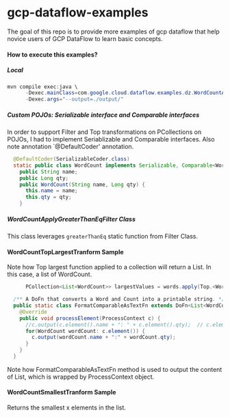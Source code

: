 gcp-dataflow-examples
=====================

The goal of this repo is to provide more examples of gcp dataflow that help novice users of GCP DataFlow to learn basic concepts.

#### How to execute this examples?

##### Local
```java
mvn compile exec:java \
      -Dexec.mainClass=com.google.cloud.dataflow.examples.dz.WordCountApplyGreaterThanEqFilter \
      -Dexec.args="--output=./output/"
```

##### Custom POJOs: Serializable interface and Comparable interfaces
In order to support Filter and Top transformations on PCollections on POJOs, I had to implement Seriablizable and Comparable interfaces. Also note annotation `@DefaultCoder' annotation.

```java
  @DefaultCoder(SerializableCoder.class)
  static public class WordCount implements Serializable, Comparable<WordCount>{
    public String name;
    public Long qty;
    public WordCount(String name, Long qty) {
      this.name = name;
      this.qty = qty;
    }
```


##### WordCountApplyGreaterThanEqFilter Class
This class leverages `greaterThanEq` static function from Filter Class.


#### WordCountTopLargestTranform Sample


Note how Top largest function applied to a collection will return a List<T>. In this case, a list of WordCount.

```java
      PCollection<List<WordCount>> largestValues = words.apply(Top.<WordCount>largest(10));

  /** A DoFn that converts a Word and Count into a printable string. */
  public static class FormatComparableAsTextFn extends DoFn<List<WordCount>, String> {
    @Override
    public void processElement(ProcessContext c) {
      //c.output(c.element().name + ": " + c.element().qty);  // c.element().name  c.element().qty
      for(WordCount wordCount: c.element()) {
        c.output(wordCount.name + ":" + wordCount.qty);
      }
    }
  }

```

Note how FormatComparableAsTextFn method is used to output the content of List<WordCount>, which is wrapped by ProcessContext object.

#### WordCountSmallestTranform Sample

Returns the smallest x elements in the list.

